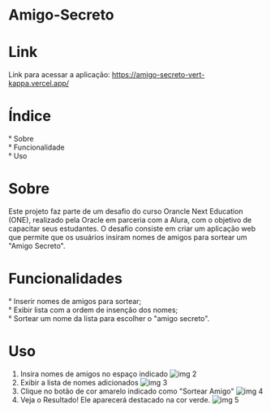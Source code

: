 # Amigo-Secreto
# Link
Link para acessar a aplicação: https://amigo-secreto-vert-kappa.vercel.app/
# Índice
° Sobre  
° Funcionalidade  
° Uso  
# Sobre
Este projeto faz parte de um desafio do curso Orancle Next Education (ONE), realizado pela Oracle em parceria com a Alura, com o objetivo de capacitar seus estudantes. O desafio consiste em criar um aplicação web que permite que os usuários insiram nomes de amigos para sortear um "Amigo Secreto".
# Funcionalidades
° Inserir nomes de amigos para sortear;  
° Exibir lista com a ordem de insenção dos nomes;  
° Sortear um nome da lista para escolher o "amigo secreto".
# Uso
1. Insira nomes de amigos no espaço indicado
![img 2](https://github.com/user-attachments/assets/bc206f05-9d12-417a-9142-4a55096c58b8)
2. Exibir a lista de nomes adicionados
![img 3](https://github.com/user-attachments/assets/518d4e6c-cbad-4894-ab5d-96d07008dec5)
3. Clique no botão de cor amarelo indicado como "Sortear Amigo"
![img 4](https://github.com/user-attachments/assets/ee12d247-8645-4251-88ec-00f9e5ee0df6)
5. Veja o Resultado! Ele aparecerá destacado na cor verde.
![img 5](https://github.com/user-attachments/assets/51e40f67-7589-4831-be13-bc5ba400a56a)














